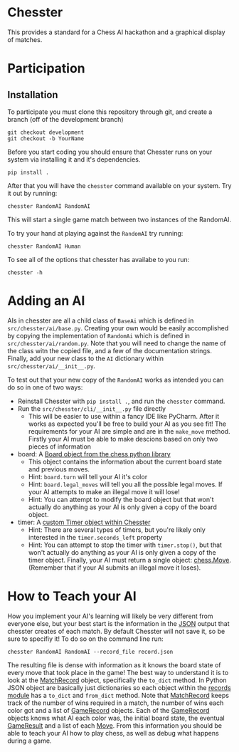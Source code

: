 # Chesster
This provides a standard for a Chess AI hackathon and a graphical display of matches.

# Participation
## Installation
To participate you must clone this repository through git, and create a branch (off of the development branch)
```
git checkout development
git checkout -b YourName
```

Before you start coding you should ensure that Chesster runs on your system via installing it and it's
dependencies.
```
pip install .
```
After that you will have the `chesster` command available on your system.
Try it out by running:
```
chesster RandomAI RandomAI
```
This will start a single game match between two instances of the RandomAI.

To try your hand at playing against the `RandomAI` try running:
```
chesster RandomAI Human
```

To see all of the options that chesster has availabe to you run:
```
chesster -h
```

# Adding an AI
AIs in chesster are all a child class of `BaseAi` which is defined in `src/chesster/ai/base.py`.
Creating your own would be easily accomplished by copying the implementation of `RandomAi` which
is defined in `src/chesster/ai/random.py`.
Note that you will need to change the name of the class witn the copied file, and a few of the
documentation strings.
Finally, add your new class to the `AI` dictionary within `src/chesster/ai/__init__.py`.

To test out that your new copy of the `RandomAI` works as intended you can do so in one of
two ways:
+ Reinstall Chesster with `pip install .`, and run the `chesster` command.
+ Run the `src/chesster/cli/__init__.py` file directly
  + This will be easier to use within a fancy IDE like PyCharm.
After it works as expected you'll be free to build your AI as you see fit!
The requirements for your AI are simple and are in the `make_move` method.
Firstly your AI must be able to make descions based on only two pieces of information
+ board: A [Board object from the chess python library](https://python-chess.readthedocs.io/en/latest/core.html#board)
  + This object contains the information about the current board state and previous moves.
  + Hint: `board.turn` will tell your AI it's color
  + Hint: `board.legal_moves` will tell you all the possible legal moves. If your AI attempts to make an illegal move it will lose!
  + Hint: You can attempt to modify the board object but that won't actually do anything as your AI is only given a copy of the board object.
+ timer: A [custom Timer object within Chesster](src/chesster/timer/base.py)
  + Hint: There are several types of timers, but you're likely only interested in the `timer.seconds_left` property
  + Hint: You can attempt to stop the timer with `timer.stop()`, but that won't actually do anything as your AI is only given a copy
  of the timer object.
Finally, your AI must return a single object: [chess.Move](https://python-chess.readthedocs.io/en/latest/core.html#moves). (Remember that if your AI submits an illegal move it loses).

# How to Teach your AI
How you implement your AI's learning will likely be very different from everyone else, but your best start is the information in the [JSON](https://docs.python.org/3/library/json.html) output that chesster creates of each match.
By default Chesster will not save it, so be sure to specifiy it!
To do so on the command line run:
```
chesster RandomAI RandomAI --record_file record.json
```
The resulting file is dense with information as it knows the board state of every move that took place in the game!
The best way to understand it is to look at the [MatchRecord](src/chesster/records/match.py) object, specifically the `to_dict` method.
In Python JSON object are basically just dictionaries so each object within the [records module](src/chesster/records) has a `to_dict` and `from_dict` method.
Note that [MatchRecord](src/chesster/records/match.py) keeps track of the number of wins required in a match, the number of wins each color got and a list of
[GameRecord](src/chesster/records/game.py) objects.
Each of the [GameRecord](src/chesster/records/game.py) objects knows what AI each color was, the initial board state, the eventual [GameResult](src/chesster/records/result.py) and a list of each [Move](src/chesster/records/move.py).
From this information you should be able to teach your AI how to play chess, as well as debug what happens during a game.

